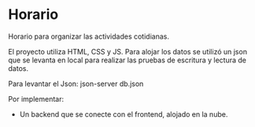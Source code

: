# Horario
Horario para organizar las actividades cotidianas. 

El proyecto utiliza HTML, CSS y JS. Para alojar los datos se utilizó un json que se levanta en local para realizar las pruebas de escritura y lectura de datos. 

Para levantar el Json: json-server db.json

Por implementar: 
- Un backend que se conecte con el frontend, alojado en la nube. 
